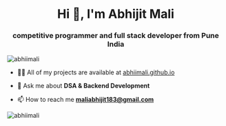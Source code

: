 <h1 align="center">Hi 👋, I'm Abhijit Mali</h1>
<h3 align="center">competitive programmer and full stack developer from Pune India</h3>

<p align="left"> <img src="https://komarev.com/ghpvc/?username=abhiimali&label=Profile%20views&color=0e75b6&style=flat" alt="abhiimali" /> </p>

- 👨‍💻 All of my projects are available at [abhiimali.github.io](abhiimali.github.io)

- 💬 Ask me about **DSA & Backend Development**

- 📫 How to reach me **maliabhijit183@gmail.com**

<p><img align="center" src="https://github-readme-streak-stats.herokuapp.com/?user=abhiimali&" alt="abhiimali" /></p>

